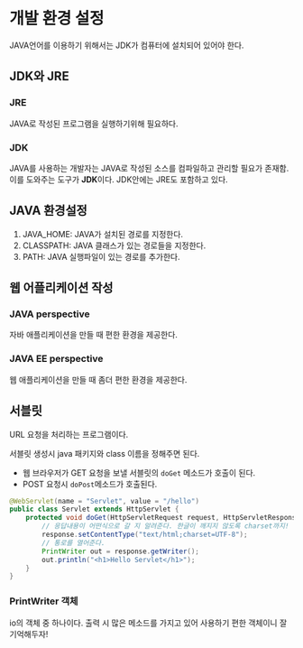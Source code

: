 # 개발 환경 설정

JAVA언어를 이용하기 위해서는 JDK가 컴퓨터에 설치되어 있어야 한다.

## JDK와 JRE

### JRE

JAVA로 작성된 프로그램을 실행하기위해 필요하다.

### JDK

JAVA를 사용하는 개발자는 JAVA로 작성된 소스를 컴파일하고 관리할 필요가 존재함. 이를 도와주는 도구가 **JDK**이다. JDK안에는 JRE도 포함하고 있다.



## JAVA 환경설정

1. JAVA_HOME: JAVA가 설치된 경로를 지정한다.
2. CLASSPATH: JAVA 클래스가 있는 경로들을 지정한다.
3. PATH: JAVA 실행파일이 있는 경로를 추가한다.



## 웹 어플리케이션 작성

### JAVA perspective

자바 애플리케이션을 만들 때 편한 환경을 제공한다. 

### JAVA EE perspective

웹 애플리케이션을 만들 때 좀더 편한 환경을 제공한다.



## 서블릿

URL 요청을 처리하는 프로그램이다.

서블릿 생성시 java 패키지와 class 이름을 정해주면 된다.

- 웹 브라우저가 GET 요청을 보낼  서블릿의 `doGet` 메소드가 호출이 된다.
- POST 요청시 `doPost`메소드가 호출된다.

```java
@WebServlet(name = "Servlet", value = "/hello")
public class Servlet extends HttpServlet {
    protected void doGet(HttpServletRequest request, HttpServletResponse response) throws ServletException, IOException {
        // 응답내용이 어떤식으로 갈 지 알려준다. 한글이 깨지지 않도록 charset까지!
        response.setContentType("text/html;charset=UTF-8");
      	// 통로를 열어준다.  
      	PrintWriter out = response.getWriter();
        out.println("<h1>Hello Servlet</h1>");
    }
}
```

### PrintWriter 객체

io의 객체 중 하나이다. 출력 시 많은 메소드를 가지고 있어 사용하기 편한 객체이니 잘 기억해두자!
